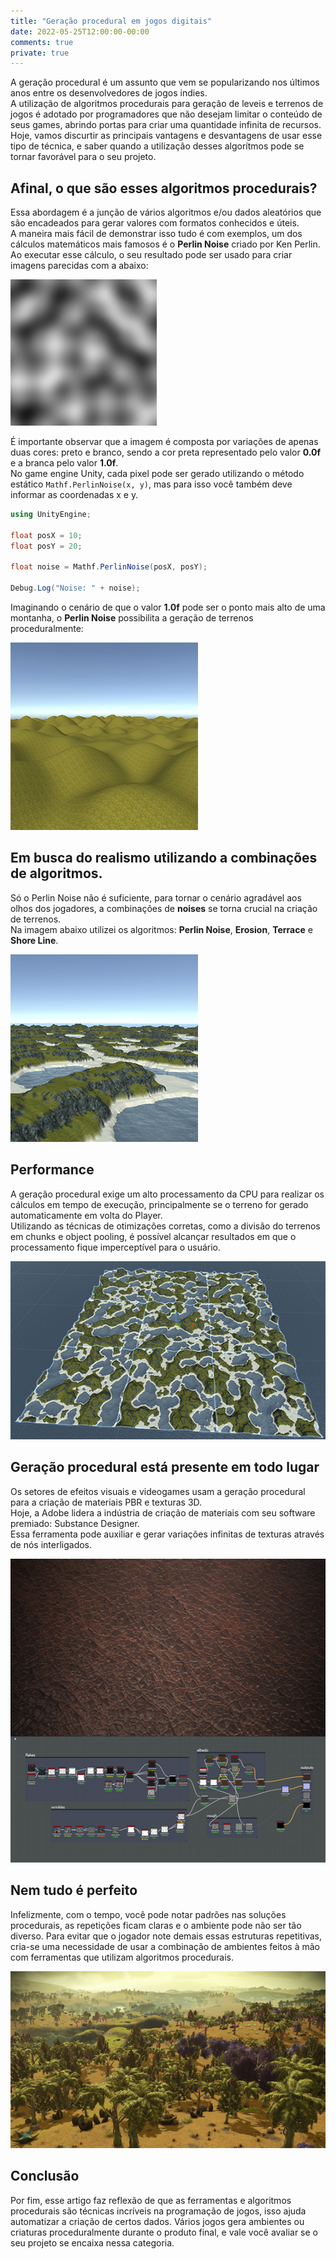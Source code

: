 ```yaml
---
title: "Geração procedural em jogos digitais"
date: 2022-05-25T12:00:00-00:00
comments: true
private: true
---
```


A geração procedural é um assunto que vem se popularizando nos últimos anos entre os desenvolvedores de jogos indies. <br>
A utilização de algoritmos procedurais para geração de leveis e terrenos de jogos é adotado por programadores que não desejam limitar o conteúdo de seus games, abrindo portas para criar uma quantidade infinita de recursos. <br>
Hoje, vamos discurtir as principais vantagens e desvantagens de usar esse tipo de técnica, e saber quando a utilização desses algorítmos pode se tornar favorável para o seu projeto.

## Afinal, o que são esses algoritmos procedurais?
Essa abordagem é a junção de vários algoritmos e/ou dados aleatórios que são encadeados para gerar valores com formatos conhecidos e úteis. <br>
A maneira mais fácil de demonstrar isso tudo é com exemplos, um dos cálculos matemáticos mais famosos é o **Perlin Noise** criado por Ken Perlin. Ao executar esse cálculo, o seu resultado pode ser usado para criar imagens parecidas com a abaixo:

![](2022-05-25-15-39-24.png)

É importante observar que a imagem é composta por variações de apenas duas cores: preto e branco, sendo a cor preta representado pelo valor **0.0f** e a branca pelo valor **1.0f**. <br>
No game engine Unity, cada pixel pode ser gerado utilizando o método estático `Mathf.PerlinNoise(x, y)`, mas para isso você também deve informar as coordenadas x e y.

```csharp
using UnityEngine;

float posX = 10;
float posY = 20;

float noise = Mathf.PerlinNoise(posX, posY);

Debug.Log("Noise: " + noise);
```

Imaginando o cenário de que o valor **1.0f** pode ser o ponto mais alto de uma montanha, o **Perlin Noise** possibilita a geração de terrenos proceduralmente:

![](2022-05-25-16-11-38.png)

## Em busca do realismo utilizando a combinações de algoritmos.

Só o Perlin Noise não é suficiente, para tornar o cenário agradável aos olhos dos jogadores, a combinações de **noises** se torna crucial na criação de terrenos. <br>
Na imagem abaixo utilizei os algoritmos: **Perlin Noise**, **Erosion**, **Terrace** e **Shore Line**.

![](2022-05-25-16-22-14.png)

## Performance

A geração procedural exige um alto processamento da CPU para realizar os cálculos em tempo de execução, principalmente se o terreno for gerado automaticamente em volta do Player. <br>
Utilizando as técnicas de otimizações corretas, como a divisão do terrenos em chunks e object pooling, é possível alcançar resultados em que o processamento fique imperceptível para o usuário. <br>

![](2022-05-26-10-50-26.png)

## Geração procedural está presente em todo lugar

Os setores de efeitos visuais e videogames usam a geração procedural para a criação de materiais PBR e texturas 3D. <br>
Hoje, a Adobe lidera a indústria de criação de materiais com seu software premiado: Substance Designer. <br>
Essa ferramenta pode auxiliar e gerar variações infinitas de texturas através de nós interligados.

![](2022-05-26-11-23-12.png)

## Nem tudo é perfeito

Infelizmente, com o tempo, você pode notar padrões nas soluções procedurais, as repetições ficam claras e o ambiente pode não ser tão diverso. Para evitar que o jogador note demais essas estruturas repetitivas, cria-se uma necessidade de usar a combinação de ambientes feitos à mão com ferramentas que utilizam algoritmos procedurais.

![](2022-05-26-14-31-02.png)

## Conclusão

Por fim, esse artigo faz reflexão de que as ferramentas e algoritmos procedurais são técnicas incríveis na programação de jogos, isso ajuda automatizar a criação de certos dados. Vários jogos gera ambientes ou criaturas proceduralmente durante o produto final, e vale você avaliar se o seu projeto se encaixa nessa categoria.
